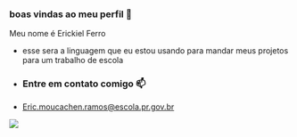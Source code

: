 ### boas vindas ao meu perfil 🤍

Meu nome é Erickiel Ferro

- esse sera a linguagem que eu estou usando para mandar meus projetos para um trabalho de escola

- ### Entre em contato comigo 📫

- Eric.moucachen.ramos@escola.pr.gov.br


![](https://media.tenor.com/vR1roTDEUPcAAAAC/roblox-baller.gif)
